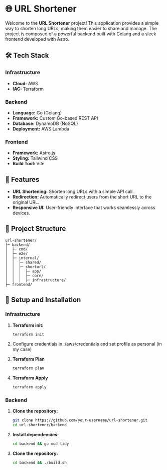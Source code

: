 # 🌐 URL Shortener

Welcome to the **URL Shortener** project! This application provides a simple way to shorten long URLs, making them easier to share and manage. The project is composed of a powerful backend built with Golang and a sleek frontend developed with Astro.

## 🛠️ Tech Stack

### Infrastructure
- **Cloud:** AWS
- **IAC:** Terraform

### Backend
- **Language:** Go (Golang)
- **Framework:** Custom Go-based REST API
- **Database:** DynamoDB (NoSQL)
- **Deployment:** AWS Lambda

### Frontend
- **Framework:** Astro.js
- **Styling:** Tailwind CSS
- **Build Tool:** Vite

## 🚀 Features

- **URL Shortening:** Shorten long URLs with a simple API call.
- **Redirection:** Automatically redirect users from the short URL to the original URL.
- **Responsive UI:** User-friendly interface that works seamlessly across devices.

## 📂 Project Structure
```
url-shortener/
├─ backend/
│  ├─ cmd/
│  ├─ e2e/
│  ├─ internal/
│  │  ├─ shared/
│  │  ├─ shorturl/
│  │  │  ├─ app/
│  │  │  ├─ core/
│  │  │  ├─ infrastructure/
├─ frontend/
```


## 📝 Setup and Installation

### Infrastructure
1. **Terraform init:**
    ```bash
    terraform init
    ```
2. Configure credentials in ./aws/credentials and set profile as personal (in my case)

3. **Terraform Plan**
    ```bash
    terraform plan
    ```
3. **Terraform Apply**
    ```bash
    terraform apply
    ```


### Backend

1. **Clone the repository:**
   ```bash
   git clone https://github.com/your-username/url-shortener.git
   cd url-shortener/backend
   ```
2. **Install dependencies:**
    ```bash
   cd backend && go mod tidy
   ```
3. **Clone the repository:**
    ```bash
   cd backend && ./build.sh
   ```

